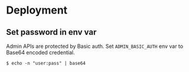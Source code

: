 # Deployment

## Set password in env var
Admin APIs are protected by Basic auth. Set `ADMIN_BASIC_AUTH` env var to Base64 encoded credential.
```
$ echo -n "user:pass" | base64
```